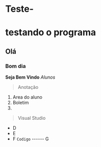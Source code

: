 # Teste-
# testando o programa
## Olá
### Bom dia
**Seja Bem Vindo**
*Alunos*
> Anotação
1. Area do aluno
2. Boletim
3. 
>  Visual Studio
- D
-  E 
-  F
`Codigo`
------ G

